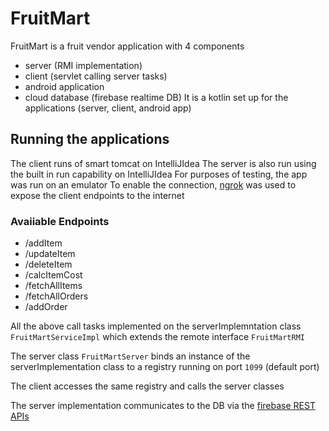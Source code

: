 
# FruitMart
FruitMart is a fruit vendor application with 4 components
  - server (RMI implementation)
  - client (servlet calling server tasks)
  - android application
  - cloud database (firebase realtime DB)
 It is a kotlin set up for the applications (server, client, android app)

## Running the applications
The client runs of smart tomcat on IntelliJIdea
The server is also run using the built in run capability on IntelliJIdea
For purposes of testing, the app was run on an emulator 
To enable the connection, [ngrok](https://ngrok.com/docs) was used to expose the client endpoints to the internet

### Avaiiable Endpoints
- /addItem
- /updateItem
- /deleteItem
- /calcItemCost
- /fetchAllItems
- /fetchAllOrders
- /addOrder

All the above call tasks implemented on the serverImplemntation class `FruitMartServiceImpl` which extends the remote interface `FruitMartRMI`

The server class `FruitMartServer` binds an  instance of the serverImplementation  class to a  registry running on port `1099` (default port)

The client accesses the same registry and calls the server classes

The server implementation communicates to the DB via the [firebase REST APIs](https://firebase.google.com/docs/database/rest/retrieve-data)
